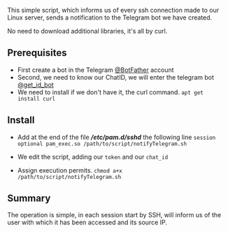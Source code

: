 This simple script, which informs us of every ssh connection made to our Linux server, sends a notification to the Telegram bot we have created. 

No need to download additional libraries, it's all by curl. 

## Prerequisites

 - First create a bot in the Telegram [@BotFather](https://t.me/BotFather) account
 - Second, we need to know our ChatID, we will enter the telegram bot [@get_id_bot](https://t.me/get_id_bot)
 - We need to install if we don't have it, the curl command. `apt get install curl`
 
 ## Install
 - Add at the end of the file ***/etc/pam.d/sshd*** the following line
 ```session    optional	pam_exec.so /path/to/script/notifyTelegram.sh```
 
 - We edit the script, adding our `token` and our `chat_id`
 
 - Assign execution permits.
 ```chmod a+x /path/to/script/notifyTelegram.sh```

## Summary

The operation is simple, in each session start by SSH, will inform us of the user with which it has been accessed and its source IP. 

